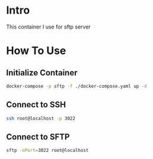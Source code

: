# Intro

This container I use for sftp server

# How To Use

## Initialize Container

```sh
docker-compose -p sftp -f ./docker-compose.yaml up -d
```


## Connect to SSH

```sh
ssh root@localhost -p 3022
```

## Connect to SFTP

```sh
sftp -oPort=3022 root@localhost
```